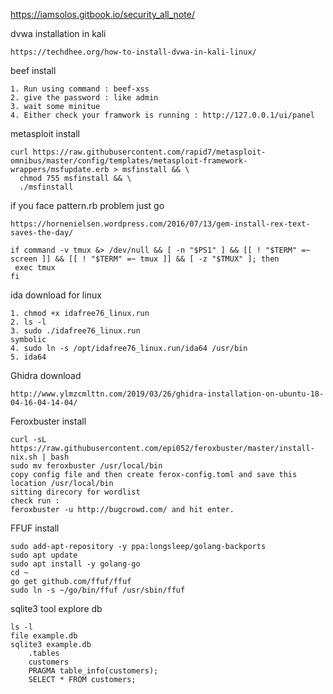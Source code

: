 https://iamsolos.gitbook.io/security_all_note/

dvwa installation in kali 
```
https://techdhee.org/how-to-install-dvwa-in-kali-linux/
```
beef install
```
1. Run using command : beef-xss
2. give the password : like admin
3. wait some minitue
4. Either check your framwork is running : http://127.0.0.1/ui/panel
```
metasploit install
```
curl https://raw.githubusercontent.com/rapid7/metasploit-omnibus/master/config/templates/metasploit-framework-wrappers/msfupdate.erb > msfinstall && \
  chmod 755 msfinstall && \
  ./msfinstall
```
if you face pattern.rb problem just go 
``` 
https://hornenielsen.wordpress.com/2016/07/13/gem-install-rex-text-saves-the-day/
 ```
 ```
if command -v tmux &> /dev/null && [ -n "$PS1" ] && [[ ! "$TERM" =~ screen ]] && [[ ! "$TERM" =~ tmux ]] && [ -z "$TMUX" ]; then
  exec tmux
fi
```
ida download for linux
```
1. chmod +x idafree76_linux.run
2. ls -l
3. sudo ./idafree76_linux.run
symbolic
4. sudo ln -s /opt/idafree76_linux.run/ida64 /usr/bin
5. ida64
```
Ghidra download
```
http://www.ylmzcmlttn.com/2019/03/26/ghidra-installation-on-ubuntu-18-04-16-04-14-04/
```

Feroxbuster install
```
curl -sL https://raw.githubusercontent.com/epi052/feroxbuster/master/install-nix.sh | bash
sudo mv feroxbuster /usr/local/bin
copy config file and then create ferox-config.toml and save this location /usr/local/bin
sitting direcory for wordlist
check run :
feroxbuster -u http://bugcrowd.com/ and hit enter.
```

FFUF install
```
sudo add-apt-repository -y ppa:longsleep/golang-backports
sudo apt update        
sudo apt install -y golang-go
cd ~
go get github.com/ffuf/ffuf
sudo ln -s ~/go/bin/ffuf /usr/sbin/ffuf
```

sqlite3 tool explore db
```
ls -l 
file example.db 
sqlite3 example.db           
	.tables
	customers
	PRAGMA table_info(customers);
	SELECT * FROM customers;
```
